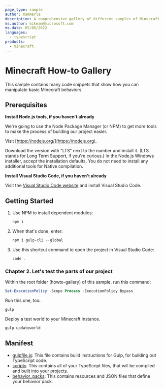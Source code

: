 ```yaml
---
page_type: sample
author: mammerla
description: A comprehensive gallery of different samples of Minecraft coding behaviors.
ms.author: mikeam@microsoft.com
ms.date: 05/05/2022
languages:
  - typescript
products:
  - minecraft
---
```


# Minecraft How-to Gallery

This sample contains many code snippets that show how you can manipulate basic Minecraft behaviors.

## Prerequisites

**Install Node.js tools, if you haven't already**

We're going to use the Node Package Manager (or NPM) to get more tools to make the process of building our project easier.

Visit [https://nodejs.org/](https://nodejs.org).

Download the version with "LTS" next to the number and install it. (LTS stands for Long Term Support, if you're curious.) In the Node.js Windows installer, accept the installation defaults. You do not need to install any additional tools for Native compilation.

**Install Visual Studio Code, if you haven't already**

Visit the [Visual Studio Code website](https://code.visualstudio.com) and install Visual Studio Code.

## Getting Started

1. Use NPM to install dependent modules:

   ```powershell
   npm i
   ```

1. When that's done, enter:

   ```powershell
   npm i gulp-cli --global
   ```

1. Use this shortcut command to open the project in Visual Studio Code:

   ```powershell
   code .
   ```

### Chapter 2. Let's test the parts of our project

Within the root folder (howto-gallery) of this sample, run this command:

```powershell
Set-ExecutionPolicy -Scope Process -ExecutionPolicy Bypass
```

Run this one, too.

```powershell
gulp
```

Deploy a test world to your Minecraft instance.

```powershell
gulp updateworld
```


## Manifest

- [gulpfile.js](https://github.com/microsoft/minecraft-scripting-samples/blob/main/ts-starter/gulpfile.js): This file contains build instructions for Gulp, for building out TypeScript code.
- [scripts](https://github.com/microsoft/minecraft-scripting-samples/blob/main/ts-starter/scripts): This contains all of your TypeScript files, that will be compiled and built into your projects.
- [behavior_packs](https://github.com/microsoft/minecraft-scripting-samples/blob/main/ts-starter/behavior_packs): This contains resources and JSON files that define your behavior pack.

